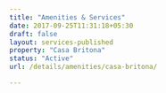 ```yaml
---
title: "Amenities & Services"
date: 2017-09-25T11:31:18+05:30
draft: false
layout: services-published
property: "Casa Britona"
status: "Active"
url: /details/amenities/casa-britona/

---
```


